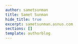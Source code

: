 ```yaml
---
author: sametsunman
title: Samet Sunman
hide_title: true
excerpt: sametsunman.asnus.com
sections: []
template: authorblog
---
```

